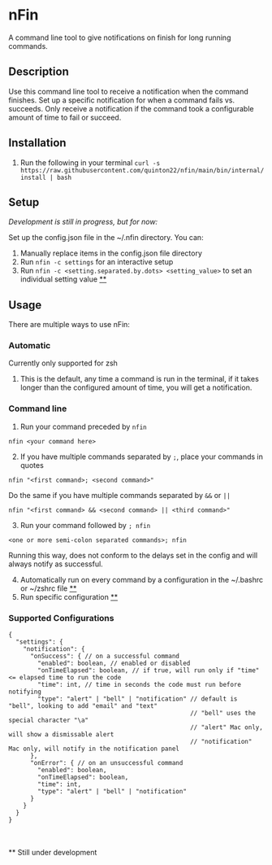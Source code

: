 # nFin

A command line tool to give notifications on finish for long running commands.

## Description

Use this command line tool to receive a notification when the command finishes.
Set up a specific notification for when a command fails vs. succeeds.
Only receive a notification if the command took a configurable amount of time to fail or succeed.

## Installation

1. Run the following in your terminal
   `curl -s https://raw.githubusercontent.com/quinton22/nfin/main/bin/internal/install | bash`

## Setup

_Development is still in progress, but for now:_

Set up the config.json file in the ~/.nfin directory. You can:

1. Manually replace items in the config.json file directory
2. Run `nfin -c settings` for an interactive setup
3. Run `nfin -c <setting.separated.by.dots> <setting_value>` to set an individual setting value [\*\*](#still-under-development)

## Usage

There are multiple ways to use nFin:

### Automatic

Currently only supported for zsh

1. This is the default, any time a command is run in the terminal, if it takes longer than the configured amount of time, you will get a notification.

### Command line

1. Run your command preceded by `nfin`

```shell
nfin <your command here>
```

2. If you have multiple commands separated by `;`, place your commands in quotes

```shell
nfin "<first command>; <second command>"
```

Do the same if you have multiple commands separated by `&&` or `||`

```shell
nfin "<first command> && <second command> || <third command>"
```

3. Run your command followed by `; nfin`

```shell
<one or more semi-colon separated commands>; nfin
```

Running this way, does not conform to the delays set in the config and will always notify as successful.

4. Automatically run on every command by a configuration in the ~/.bashrc or ~/zshrc file [\*\*](#still-under-development)
5. Run specific configuration [\*\*](#still-under-development)

### Supported Configurations

```
{
  "settings": {
    "notification": {
      "onSuccess": { // on a successful command
        "enabled": boolean, // enabled or disabled
        "onTimeElapsed": boolean, // if true, will run only if "time" <= elapsed time to run the code
        "time": int, // time in seconds the code must run before notifying
        "type": "alert" | "bell" | "notification" // default is "bell", looking to add "email" and "text"
                                                  // "bell" uses the special character "\a"
                                                  // "alert" Mac only, will show a dismissable alert
                                                  // "notification" Mac only, will notify in the notification panel
      },
      "onError": { // on an unsuccessful command
        "enabled": boolean,
        "onTimeElapsed": boolean,
        "time": int,
        "type": "alert" | "bell" | "notification"
      }
    }
  }
}
```

<br>
<br>
<a name="still-under-development">** Still under development</a>
